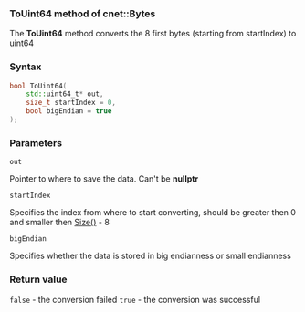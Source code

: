 ### ToUint64 method of cnet::Bytes

The **ToUint64** method converts the 8 first bytes (starting from startIndex) to uint64

### Syntax
```C++
bool ToUint64(
    std::uint64_t* out,
    size_t startIndex = 0, 
    bool bigEndian = true
);
```

### Parameters
`out` 

Pointer to where to save the data. Can't be **nullptr** 

`startIndex` 

Specifies the index from where to start converting, should be greater then 0 and smaller then [Size()](size.md) - 8 

`bigEndian` 

Specifies whether the data is stored in big endianness or small endianness

### Return value
`false` - the conversion failed
`true` - the conversion was successful